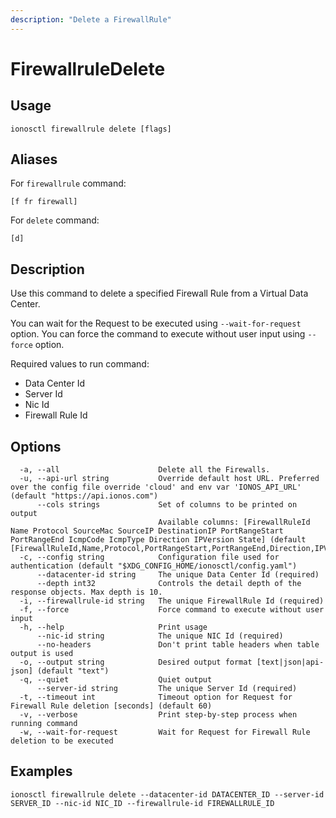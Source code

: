```yaml
---
description: "Delete a FirewallRule"
---
```


# FirewallruleDelete

## Usage

```text
ionosctl firewallrule delete [flags]
```

## Aliases

For `firewallrule` command:

```text
[f fr firewall]
```

For `delete` command:

```text
[d]
```

## Description

Use this command to delete a specified Firewall Rule from a Virtual Data Center.

You can wait for the Request to be executed using `--wait-for-request` option. You can force the command to execute without user input using `--force` option.

Required values to run command:

* Data Center Id
* Server Id
* Nic Id
* Firewall Rule Id

## Options

```text
  -a, --all                      Delete all the Firewalls.
  -u, --api-url string           Override default host URL. Preferred over the config file override 'cloud' and env var 'IONOS_API_URL' (default "https://api.ionos.com")
      --cols strings             Set of columns to be printed on output 
                                 Available columns: [FirewallRuleId Name Protocol SourceMac SourceIP DestinationIP PortRangeStart PortRangeEnd IcmpCode IcmpType Direction IPVersion State] (default [FirewallRuleId,Name,Protocol,PortRangeStart,PortRangeEnd,Direction,IPVersion,State])
  -c, --config string            Configuration file used for authentication (default "$XDG_CONFIG_HOME/ionosctl/config.yaml")
      --datacenter-id string     The unique Data Center Id (required)
      --depth int32              Controls the detail depth of the response objects. Max depth is 10.
  -i, --firewallrule-id string   The unique FirewallRule Id (required)
  -f, --force                    Force command to execute without user input
  -h, --help                     Print usage
      --nic-id string            The unique NIC Id (required)
      --no-headers               Don't print table headers when table output is used
  -o, --output string            Desired output format [text|json|api-json] (default "text")
  -q, --quiet                    Quiet output
      --server-id string         The unique Server Id (required)
  -t, --timeout int              Timeout option for Request for Firewall Rule deletion [seconds] (default 60)
  -v, --verbose                  Print step-by-step process when running command
  -w, --wait-for-request         Wait for Request for Firewall Rule deletion to be executed
```

## Examples

```text
ionosctl firewallrule delete --datacenter-id DATACENTER_ID --server-id SERVER_ID --nic-id NIC_ID --firewallrule-id FIREWALLRULE_ID
```

